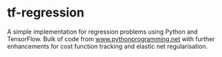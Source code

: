# tf-regression
A simple implementation for regression problems using Python and TensorFlow. Bulk of code from www.pythonprogramming.net with further enhancements for cost function tracking and elastic net regularisation.
